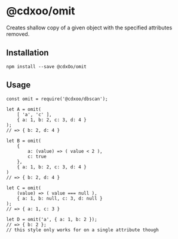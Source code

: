 # @cdxoo/omit

Creates shallow copy of a given object with the specified attributes removed.

## Installation

    npm install --save @cdxOo/omit

## Usage

```
const omit = require('@cdxoo/dbscan');

let A = omit(
    [ 'a', 'c' ],
    { a: 1, b: 2, c: 3, d: 4 }
);
// => { b: 2, d: 4 }

let B = omit(
    {
        a: (value) => ( value < 2 ),
        c: true
    },
    { a: 1, b: 2, c: 3, d: 4 }
)
// => { b: 2, d: 4 }

let C = omit(
    (value) => ( value === null ),
    { a: 1, b: null, c: 3, d: null }
);
// => { a: 1, c: 3 }

let D = omit('a', { a: 1, b: 2 });
// => { b: 2 };
// this style only works for on a single attribute though
```
